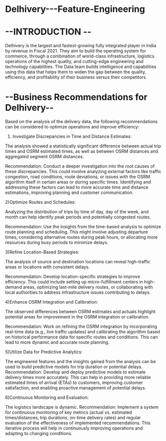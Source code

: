 # Delhivery---Feature-Engineering

# --INTRODUCTION --

Delhivery is the largest and fastest-growing fully integrated player in India by revenue in Fiscal 2021. They aim to build the operating system for commerce, through a combination of world-class infrastructure, logistics operations of the highest quality, and cutting-edge engineering and technology capabilities.
The Data team builds intelligence and capabilities using this data that helps them to widen the gap between the quality, efficiency, and profitability of their business versus their competitors.


# --Business Recommendations for Delhivery--

Based on the analysis of the delivery data, the following recommendations can be considered to optimize operations and improve efficiency:

1) Investigate Discrepancies in Time and Distance Estimates:

The analysis showed a statistically significant difference between actual trip times and OSRM estimated times, as well as between OSRM distances and aggregated segment OSRM distances.

Recommendation: Conduct a deeper investigation into the root causes of these discrepancies. This could involve analyzing external factors like traffic congestion, road conditions, route deviations, or issues with the OSRM algorithm itself in certain areas or during specific times. Identifying and addressing these factors can lead to more accurate time and distance estimations, improving planning and customer communication.

2)Optimize Routes and Schedules:

Analyzing the distribution of trips by time of day, day of the week, and month can help identify peak periods and potentially congested routes.

Recommendation: Use the insights from the time-based analysis to optimize route planning and scheduling. This might involve adjusting departure times, considering alternative routes during peak hours, or allocating more resources during busy periods to minimize delays.

3)Refine Location-Based Strategies:

The analysis of source and destination locations can reveal high-traffic areas or locations with consistent delays.

Recommendation: Develop location-specific strategies to improve efficiency. This could include setting up micro-fulfillment centers in high-demand areas, optimizing last-mile delivery routes, or collaborating with local authorities to address infrastructure issues contributing to delays.

4)Enhance OSRM Integration and Calibration:

The observed differences between OSRM estimates and actuals highlight potential areas for improvement in the OSRM integration or calibration.

Recommendation: Work on refining the OSRM integration by incorporating real-time data (e.g., live traffic updates) and calibrating the algorithm based on historical performance data for specific routes and conditions. This can lead to more dynamic and accurate route planning.

5)Utilize Data for Predictive Analytics:

The engineered features and the insights gained from the analysis can be used to build predictive models for trip duration or potential delays.
Recommendation: Develop and deploy predictive models to estimate delivery times more accurately. This can help in providing more reliable estimated times of arrival (ETAs) to customers, improving customer satisfaction, and enabling proactive management of potential delays.

6)Continuous Monitoring and Evaluation:

The logistics landscape is dynamic.
Recommendation: Implement a system for continuous monitoring of key metrics (actual vs. estimated times/distances, trip durations, on-time delivery rates) and regular evaluation of the effectiveness of implemented recommendations. This iterative process will help in continuously improving operations and adapting to changing conditions.

